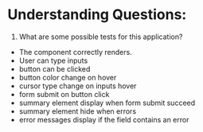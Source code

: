# Understanding Questions:
1. What are some possible tests for this application?
* The component correctly renders.
* User can type inputs
* button can be clicked
* button color change on hover
* cursor type change on inputs hover
* form submit on button click
* summary element display when form submit succeed
* summary element hide when errors 
* error messages display if the field contains an error